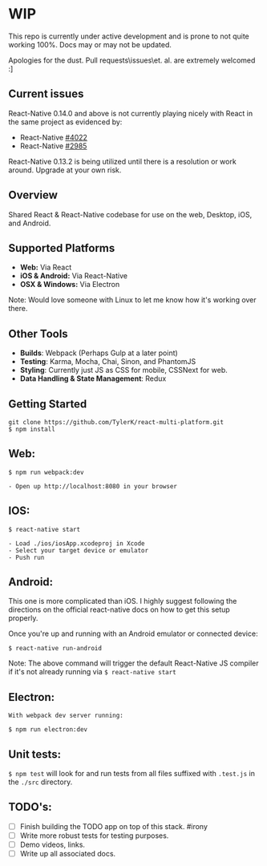 # WIP
This repo is currently under active development and is prone to not quite working 100%. Docs may or may not be updated.

Apologies for the dust. Pull requests\issues\et. al. are extremely welcomed :]

## Current issues
React-Native 0.14.0 and above is not currently playing nicely with React in the same project as evidenced by: 

* React-Native [#4022](https://github.com/facebook/react-native/issues/4022)
* React-Native [#2985](https://github.com/facebook/react-native/issues/2985)

React-Native 0.13.2 is being utilized until there is a resolution or work around. Upgrade at your own risk. 

## Overview
Shared React &amp; React-Native codebase for use on the web, Desktop, iOS, and Android.  

## Supported Platforms
* **Web:** Via React
* **iOS & Android:** Via React-Native
* **OSX & Windows:** Via Electron

Note: Would love someone with Linux to let me know how it's working over there. 

## Other Tools
* **Builds**: Webpack (Perhaps Gulp at a later point)
* **Testing**: Karma, Mocha, Chai, Sinon, and PhantomJS
* **Styling**: Currently just JS as CSS for mobile, CSSNext for web. 
* **Data Handling & State Management**: Redux

## Getting Started
```
git clone https://github.com/TylerK/react-multi-platform.git
$ npm install
```

## Web:
```
$ npm run webpack:dev

- Open up http://localhost:8080 in your browser
```

## IOS:
```
$ react-native start

- Load ./ios/iosApp.xcodeproj in Xcode
- Select your target device or emulator
- Push run
```

## Android:
This one is more complicated than iOS. I highly suggest following the directions on the official react-native docs on how to get this setup properly.

Once you're up and running with an Android emulator or connected device:

```
$ react-native run-android
```

Note: The above command will trigger the default React-Native JS compiler if it's not already running via `$ react-native start`

## Electron:
```
With webpack dev server running:

$ npm run electron:dev 
```

## Unit tests:
`$ npm test` will look for and run tests from all files suffixed with `.test.js` in the `./src` directory. 

## TODO's:
* [ ] Finish building the TODO app on top of this stack. #irony 
* [ ] Write more robust tests for testing purposes. 
* [ ] Demo videos, links.
* [ ] Write up all associated docs.
